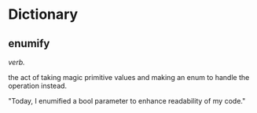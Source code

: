 # Dictionary

## enumify

*verb.*

the act of taking magic primitive values and making an enum to handle the operation instead.

"Today, I enumified a bool parameter to enhance readability of my code."